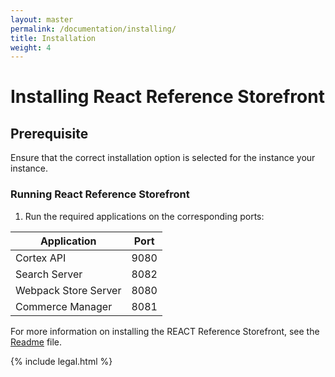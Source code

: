 ```yaml
---
layout: master
permalink: /documentation/installing/
title: Installation
weight: 4
---
```

# Installing React Reference Storefront

## Prerequisite

Ensure that the correct installation option is selected for the instance your instance.

### Running React Reference Storefront

1. Run the required applications on the corresponding ports:

|  Application| Port|
|--|--|
|Cortex API| 9080|
|Search Server| 8082|
|Webpack Store Server|8080|
|Commerce Manager|8081|

For more information on installing the REACT Reference Storefront, see the [Readme](https://github.com/elasticpath/react-pwa-reference-storefront/blob/master/README.md) file.

{% include legal.html %}
